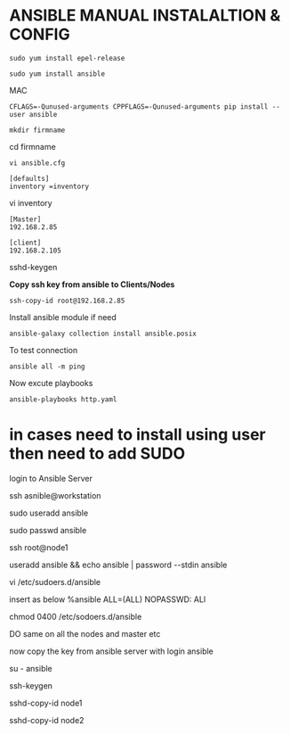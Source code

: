 
#  ANSIBLE MANUAL INSTALALTION & CONFIG
````
sudo yum install epel-release

sudo yum install ansible
````

MAC

```
CFLAGS=-Qunused-arguments CPPFLAGS=-Qunused-arguments pip install --user ansible
```
```
mkdir firmname
```
cd firmname
```
vi ansible.cfg
```
```
[defaults]
inventory =inventory
````
vi inventory
```
[Master]
192.168.2.85
```
````
[client]
192.168.2.105
````
sshd-keygen

**Copy ssh key from ansible to Clients/Nodes**
```
ssh-copy-id root@192.168.2.85
```
Install ansible module if need
```
ansible-galaxy collection install ansible.posix
```
To test connection
```
ansible all -m ping
```
Now excute playbooks 
```
ansible-playbooks http.yaml
```
# in cases need to install using user then need to add SUDO

login to Ansible Server 

ssh asnible@workstation

sudo useradd ansible

sudo passwd ansible

ssh root@node1

useradd ansible && echo ansible | password --stdin ansible

vi /etc/sudoers.d/ansible

insert as below
 %ansible ALL=(ALL) NOPASSWD: ALl

 chmod 0400 /etc/sodoers.d/ansible
 
 DO same on all the nodes and master etc

 now copy the key from ansible server  with login ansible

 su - ansible

ssh-keygen

sshd-copy-id node1

sshd-copy-id node2

